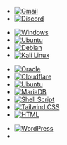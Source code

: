 <ul class="contact-links">
  <li><a href="mailto:youremail@example.com"><img src="https://img.shields.io/badge/Gmail-D14836?style=flat-square&logo=gmail&logoColor=white" alt="Gmail" /></a></li>
  <li><a href="https://discord.com/profile/username"><img src="https://img.shields.io/badge/Discord-7289DA?style=flat-square&logo=discord&logoColor=white" alt="Discord" /></a></li>
</ul>

<ul class="os-links">
  <li><a href="https://www.microsoft.com/en-us/windows/"><img src="https://img.shields.io/badge/Windows-0078D6?style=flat-square&logo=windows&logoColor=white" alt="Windows" /></a></li>
  <li><a href="https://www.ubuntu.com/"><img src="https://img.shields.io/badge/Ubuntu-E95420?style=flat-square&logo=ubuntu&logoColor=white" alt="Ubuntu" /></a></li>
  <li><a href="https://www.debian.org/"><img src="https://img.shields.io/badge/Debian-A81D33?style=flat-square&logo=debian&logoColor=white" alt="Debian" /></a></li>
  <li><a href="https://www.kali.org/kali-linux/"><img src="https://img.shields.io/badge/Kali_Linux-557C94?style=flat-square&logo=kali-linux&logoColor=white" alt="Kali Linux" /></a></li>
</ul>

<ul class="tech-links">
  <li><a href="https://www.oracle.com/"><img src="https://img.shields.io/badge/Oracle-F80000?style=flat-square&logo=oracle&logoColor=white" alt="Oracle" /></a></li>
  <li><a href="https://www.cloudflare.com/"><img src="https://img.shields.io/badge/Cloudflare-F38020?style=flat-square&logo=Cloudflare&logoColor=white" alt="Cloudflare" /></a></li>
  <li><a href="https://www.ubuntu.com/"><img src="https://img.shields.io/badge/Ubuntu-E95420?style=flat-square&logo=ubuntu&logoColor=white" alt="Ubuntu" /></a></li>
  <li><a href="https://mariadb.org/"><img src="https://img.shields.io/badge/MariaDB-003545?style=flat-square&logo=mariadb&logoColor=white" alt="MariaDB" /></a></li>
  <li><a href="https://www.gnu.org/software/bash/"><img src="https://img.shields.io/badge/Shell_Script-121011?style=flat-square&logo=gnu-bash&logoColor=white" alt="Shell Script" /></a></li>
  <li><a href="https://tailwindcss.com/"><img src="https://img.shields.io/badge/Tailwind_CSS-38B2AC?style=flat-square&logo=tailwind-css&logoColor=white" alt="Tailwind CSS" /></a></li>
  <li><a href="https://html.spec.whatwg.org/"><img src="https://img.shields.io/badge/HTML-239120?style=flat-square&logo=html5&logoColor=white" alt="HTML" /></a></li>
</ul>

<ul class="stack-links">
  <li><a href="https://wordpress.org/"><img src="https://img.shields.io/badge/Wordpress-21759B?style=flat-square&logo=wordpress&logoColor=white" alt="WordPress" /></a></li>
  <li><a href="https://
